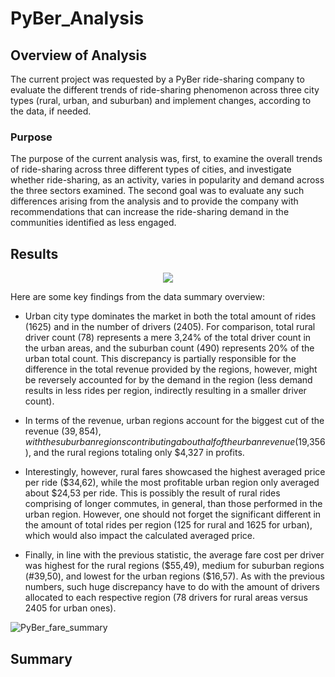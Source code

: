 # PyBer_Analysis

## Overview of Analysis
The current project was requested by a PyBer ride-sharing company to evaluate the different trends of ride-sharing phenomenon across three city types (rural, urban, and suburban) and implement changes, according to the data, if needed.

### Purpose
The purpose of the current analysis was, first, to examine the overall trends of ride-sharing across three different types of cities, and investigate whether ride-sharing, as an activity, varies in popularity and demand across the three sectors examined. The second goal was to evaluate any such differences arising from the analysis and to provide the company with recommendations that can increase the ride-sharing demand in the communities identified as less engaged.

## Results
<p align="center">
  <img src="https://user-images.githubusercontent.com/99566803/162546572-6ec65bff-c5e5-4f87-a9e5-2ddd29c61d82.png" />
</p>
Here are some key findings from the data summary overview:

* Urban city type dominates the market in both the total amount of rides (1625) and in the number of drivers (2405). For comparison, total rural driver count (78) represents a mere 3,24% of the total driver count in the urban areas, and the suburban count (490) represents 20% of the urban total count. This discrepancy is partially responsible for the difference in the total revenue provided by the regions, however, might be reversely accounted for by the demand in the region (less demand results in less rides per region, indirectly resulting in a smaller driver count).

* In terms of the revenue, urban regions account for the biggest cut of the revenue ($39,854), with the suburban regions contributing about half of the urban revenue ($19,356), and the rural regions totaling only $4,327 in profits.

* Interestingly, however, rural fares showcased the highest averaged price per ride ($34,62), while the most profitable urban region only averaged about $24,53 per ride. This is possibly the result of rural rides comprising of longer commutes, in general, than those performed in the urban region. However, one should not forget the significant different in the amount of total rides per region (125 for rural and 1625 for urban), which would also impact the calculated averaged price.

* Finally, in line with the previous statistic, the average fare cost per driver was highest for the rural regions ($55,49), medium for suburban regions (#39,50), and lowest for the urban regions ($16,57). As with the previous numbers, such huge discrepancy have to do with the amount of drivers allocated to each respective region (78 drivers for rural areas versus 2405 for urban ones).

![PyBer_fare_summary](https://user-images.githubusercontent.com/99566803/162545894-2bcfbd57-c96b-4620-81ee-f21040a8be9a.png)



## Summary
